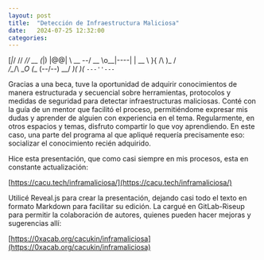 ```yaml
---
layout: post
title:  "Detección de Infraestructura Maliciosa"
date:   2024-07-25 12:32:00
categories: 
---
```

   
  [_|_/ 
   //
 _//    __
(_|)   |@@|
 \ \__ \--/ __
  \o__|----|  |   __
      \ }{ /\ )_ / _\
      /\__/\ \__O (__
     (--/\--)    \__/
     _)(  )(_
    `---''---`


Gracias a una beca, tuve la oportunidad de adquirir conocimientos de manera estructurada y secuencial sobre herramientas, protocolos y medidas de seguridad para detectar infraestructuras maliciosas.
Conté con la guía de un mentor que facilitó el proceso, permitiéndome expresar mis dudas y aprender de alguien con experiencia en el tema. Regularmente, en otros espacios y temas, disfruto compartir lo que voy aprendiendo. 
En este caso, una parte del programa al que apliqué requería precisamente eso: socializar el conocimiento recién adquirido.

Hice esta presentación, que como casi siempre en mis procesos, esta en constante actualización:

[https://cacu.tech/inframaliciosa/](https://cacu.tech/inframaliciosa/)

Utilicé Reveal.js para crear la presentación, dejando casi todo el texto en formato Markdown para facilitar su edición. La cargué en GitLab-Riseup para permitir la colaboración de autores, quienes pueden hacer mejoras y sugerencias allí:

[https://0xacab.org/cacukin/inframaliciosa](https://0xacab.org/cacukin/inframaliciosa)
